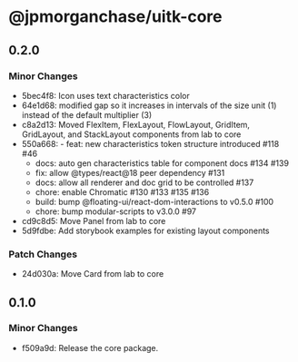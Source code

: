 # @jpmorganchase/uitk-core

## 0.2.0

### Minor Changes

- 5bec4f8: Icon uses text characteristics color
- 64e1d68: modified gap so it increases in intervals of the size unit (1) instead of the default multiplier (3)
- c8a2d13: Moved FlexItem, FlexLayout, FlowLayout, GridItem, GridLayout, and StackLayout components from lab to core
- 550a668: - feat: new characteristics token structure introduced #118 #46
  - docs: auto gen characteristics table for component docs #134 #139
  - fix: allow @types/react@18 peer dependency #131
  - docs: allow all renderer and doc grid to be controlled #137
  - chore: enable Chromatic #130 #133 #135 #136
  - build: bump @floating-ui/react-dom-interactions to v0.5.0 #100
  - chore: bump modular-scripts to v3.0.0 #97
- cd9c8d5: Move Panel from lab to core
- 5d9fdbe: Add storybook examples for existing layout components

### Patch Changes

- 24d030a: Move Card from lab to core

## 0.1.0

### Minor Changes

- f509a9d: Release the core package.

